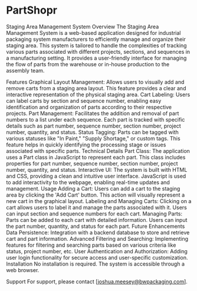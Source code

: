 # PartShopr
Staging Area Management System
Overview
The Staging Area Management System is a web-based application designed for industrial packaging system manufacturers to efficiently manage and organize their staging area. This system is tailored to handle the complexities of tracking various parts associated with different projects, sections, and sequences in a manufacturing setting. It provides a user-friendly interface for managing the flow of parts from the warehouse or in-house production to the assembly team.

Features
Graphical Layout Management: Allows users to visually add and remove carts from a staging area layout. This feature provides a clear and interactive representation of the physical staging area.
Cart Labeling: Users can label carts by section and sequence number, enabling easy identification and organization of parts according to their respective projects.
Part Management: Facilitates the addition and removal of part numbers to a list under each sequence. Each part is tracked with specific details such as part number, sequence number, section number, project number, quantity, and status.
Status Tagging: Parts can be tagged with various statuses like "In Paint," "Supply Shortage," or custom tags. This feature helps in quickly identifying the processing stage or issues associated with specific parts.
Technical Details
Part Class: The application uses a Part class in JavaScript to represent each part. This class includes properties for part number, sequence number, section number, project number, quantity, and status.
Interactive UI: The system is built with HTML and CSS, providing a clean and intuitive user interface. JavaScript is used to add interactivity to the webpage, enabling real-time updates and management.
Usage
Adding a Cart: Users can add a cart to the staging area by clicking the 'Add Cart' button. This action will visually represent a new cart in the graphical layout.
Labeling and Managing Carts: Clicking on a cart allows users to label it and manage the parts associated with it. Users can input section and sequence numbers for each cart.
Managing Parts: Parts can be added to each cart with detailed information. Users can input the part number, quantity, and status for each part.
Future Enhancements
Data Persistence: Integration with a backend database to store and retrieve cart and part information.
Advanced Filtering and Searching: Implementing features for filtering and searching parts based on various criteria like status, project number, etc.
User Authentication and Authorization: Adding user login functionality for secure access and user-specific customization.
Installation
No installation is required. The system is accessible through a web browser.

Support
For support, please contact [joshua.meesey@bwpackaging.com].
